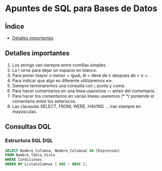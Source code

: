 # Apuntes de SQL para Bases de Datos
## Índice
- [Detalles importantes](#detalles-importantes)
## Detalles importantes
1. Los strings van siempre entre comillas simples.
2. La \ sirve para dejar un espacio en blanco.
3. Para poner mayor o menor + igual, él = deve de ir despues de < o >.
4. Para indicar que algo es diferente utilizaremos **<>**.
5. Siempre terminaremos una consulta con **;** punto y coma.
6. Para hacer comentarios en una linea usaremos **--** antes del comentario.
7. Para hacer los comentarios en varias lineas usaremos /* */ poniendo el comentario entre los asteriscos.
8. Las clausulas SELECT, FROM, WERE, HAVING ... iran siempre en mayúsculas.
## Consultas DQL
### Estructura SQL DQL
```SQL
SELECT Nombre_Columna, Nombre_Columna2 AS [Expresion]
FROM Nombre_Tabla_Vista
WHERE Condiciones
ORDER BY ListaColumnas [ ASC / DESC ];
```
